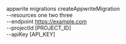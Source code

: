 appwrite migrations createAppwriteMigration \
        --resources one two three \
        --endpoint https://example.com \
        --projectId [PROJECT_ID] \
        --apiKey [API_KEY]

